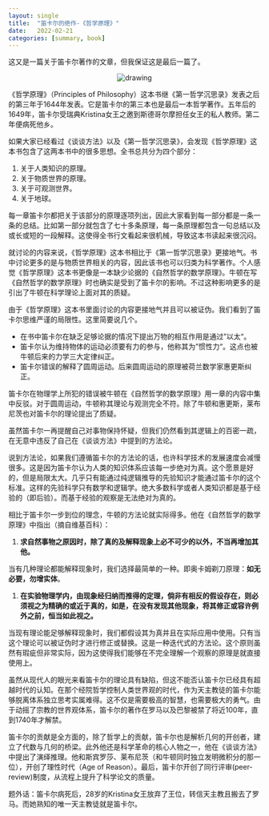 ```yaml
---
layout: single
title:  "笛卡尔的绝作-《哲学原理》"
date:   2022-02-21
categories: [summary, book]
---
```


这又是一篇关于笛卡尔著作的文章，但我保证这是最后一篇了。

<p align="center">
    <img src="/assets/images/2022-02-21/cover.png" alt="drawing"/>
</p>

《哲学原理》（Principles of Philosophy）这本书继《第一哲学沉思录》发表之后的第三年于1644年发表。它是笛卡尔的第三本也是最后一本哲学著作。五年后的1649年，笛卡尔受瑞典Kristina女王之邀到斯德哥尔摩担任女王的私人教师。第二年便病死他乡。

如果大家已经看过《谈谈方法》以及《第一哲学沉思录》，会发现《哲学原理》这本书包含了这两本书中的很多思想。全书总共分为四个部分：

1. 关于人类知识的原理。
2. 关于物质世界的原理。
3. 关于可观测世界。
4. 关于地球。

每一章笛卡尔都把关于该部分的原理逐项列出，因此大家看到每一部分都是一条一条的总结。比如第一部分就包含了七十多条原理，每一条原理都包含一句总结以及或长或短的一段解释。这使得全书行文看起来很机械，导致这本书读起来很沉闷。

就讨论的内容来说，《哲学原理》这本书相比于《第一哲学沉思录》更接地气。书中讨论更多的是与物质世界相关的内容，因此该书也可以归类为科学著作。个人感觉《哲学原理》这本书更像是一本缺少论据的《自然哲学的数学原理》。牛顿在写《自然哲学的数学原理》时也确实是受到了笛卡尔的影响。不过这种影响更多的是引出了牛顿在科学理论上面对其的质疑。

由于《哲学原理》这本书里面讨论的内容更接地气并且可以被证伪。我们看到了笛卡尔思维严谨的局限性。这里简要说几个。

- 在书中笛卡尔在缺乏足够论据的情况下提出万物的相互作用是通过”以太“。
- 笛卡尔认为维持物体的运动必须要有力的参与，他称其为”惯性力“。这点也被牛顿后来的力学三大定律纠正。
- 笛卡尔错误的解释了圆周运动。后来圆周运动的原理被荷兰数学家惠更斯纠正。

笛卡尔在物理学上所犯的错误被牛顿在《自然哲学的数学原理》用一章的内容中集中反驳。对于圆周运动，牛顿称其理论与观测完全不符。除了牛顿和惠更斯，莱布尼茨也对笛卡尔的理论提出了质疑。

虽然笛卡尔一再提醒自己对事物保持怀疑，但我们仍然看到其逻辑上的百密一疏，在无意中违反了自己在《谈谈方法》中提到的方法论。

说到方法论，如果我们遵循笛卡尔的方法论的话，也许科学技术的发展速度会减慢很多。这是因为笛卡尔认为人类的知识体系应该每一步绝对为真。这个愿景是好的，但是局限太大。几乎只有能通过纯逻辑推导的先验知识才能通过笛卡尔的这个标准。这样的先验科学只有数学和逻辑学。绝大多数科学或者人类知识都是基于经验的（即后验）。而基于经验的观察是无法绝对为真的。

相比于笛卡尔一步到位的理念，牛顿的方法论就实际得多。他在《自然哲学的数学原理》中指出（摘自维基百科）：

1. **求自然事物之原因时，除了真的及解释现象上必不可少的以外，不当再增加其他。**

当有几种理论都能解释现象时，我们选择最简单的一种。即奥卡姆剃刀原理：**如无必要，勿增实体**。

1. **在实验物理学内，由现象经归纳而推得的定理，倘非有相反的假设存在，则必须视之为精确的或近于真的，如是，在没有发现其他现象，将其修正或容许例外之前，恒当如此视之。**

当现有理论能足够解释现象时，我们都假设其为真并且在实际应用中使用。只有当这个理论可以被证伪时才进行修正或替换。这是一种迭代式的方法论。这个原则虽然有瑕疵但非常实际，因为这使得我们能够在不完全理解一个观察的原理是就直接使用上。

虽然从现代人的眼光来看笛卡尔的理论具有缺陷，但这不能否认笛卡尔已经具有超越时代的认知。在那个经院哲学控制人类世界观的时代，作为天主教徒的笛卡尔能够脱离体系独立思考实属难得。这不仅是需要极高的智慧，也需要极大的勇气。由于动摇了宗教的世界观体系，笛卡尔的著作在罗马以及巴黎被禁了将近100年，直到1740年才解禁。

笛卡尔的贡献是全方面的，除了哲学上的贡献，笛卡尔也是解析几何的开创者，建立了代数与几何的桥梁。此外他还是科学革命的核心人物之一，他在《谈谈方法》中提出了演绎推理。他和斯宾罗莎、莱布尼茨（和牛顿同时独立发明微积分的那一位），开创了理性时代（Age of Reason）。最后，笛卡尔开创了同行评审(peer-review)制度，从流程上提升了科学论文的质量。

题外话：笛卡尔病死后，28岁的Kristina女王放弃了王位，转信天主教且搬去了罗马。而她熟知的唯一天主教徒就是笛卡尔。